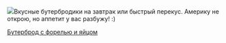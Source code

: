 <!--2025-10-29 11:12:33-->
<div class="yb">
  <div class="rss povarenok"><a href="https://www.povarenok.ru/recipes/show/183198/"><img src="https://www.povarenok.ru/data/cache/2025oct/29/04/3193802_61773-640x480.jpg"></a>Вкусные бутербродики на завтрак или быстрый перекус. Америку не открою, но аппетит у вас разбужу! :) <p class="titl"><a href="https://www.povarenok.ru/recipes/show/183198/">Бутерброд с форелью и яйцом</a></p></div>
</div>
